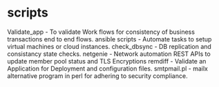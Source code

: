 # scripts

Validate_app - To validate Work flows for consistency of business transactions end to end flows.
ansible scripts - Automate tasks to setup virtual machines or cloud instances.
check_dbsync - DB replication and consistancy state checks.
netgenie - Network automation REST APIs to update member pool status and TLS Encryptions
remdiff - Validate an Application for Deployment and configuration files.
smtpmail.pl - mailx alternative program in perl for adhering to security compliance.
